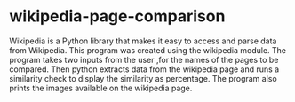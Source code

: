 # wikipedia-page-comparison
Wikipedia is a Python library that makes it easy to access and parse data from Wikipedia. This program was created using the wikipedia module. The program takes two inputs from the user ,for the names of the pages to be compared. Then python extracts data from the wikipedia page and runs a similarity check to display the similarity as percentage. The program also prints the images available on the wikipedia page.
